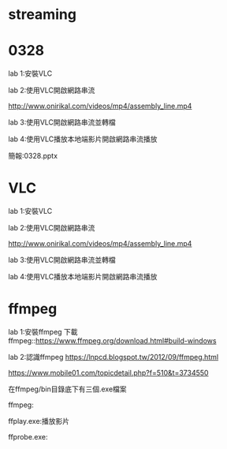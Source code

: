 # streaming


# 0328

lab 1:安裝VLC

lab 2:使用VLC開啟網路串流

http://www.onirikal.com/videos/mp4/assembly_line.mp4

lab 3:使用VLC開啟網路串流並轉檔

lab 4:使用VLC播放本地端影片開啟網路串流播放

簡報:0328.pptx

# VLC
lab 1:安裝VLC

lab 2:使用VLC開啟網路串流

http://www.onirikal.com/videos/mp4/assembly_line.mp4

lab 3:使用VLC開啟網路串流並轉檔

lab 4:使用VLC播放本地端影片開啟網路串流播放

# ffmpeg
lab 1:安裝ffmpeg
下載ffmpeg::https://www.ffmpeg.org/download.html#build-windows

lab 2:認識ffmpeg
https://lnpcd.blogspot.tw/2012/09/ffmpeg.html

https://www.mobile01.com/topicdetail.php?f=510&t=3734550

在ffmpeg/bin目錄底下有三個.exe檔案

ffmpeg:

ffplay.exe:播放影片

ffprobe.exe:
